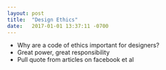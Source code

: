 ```yaml
---
layout: post
title:  "Design Ethics"
date:   2017-01-01 13:37:11 -0700
---
```

* Why are a code of ethics important for designers?
* Great power, great responsibility
* Pull quote from articles on facebook et al
